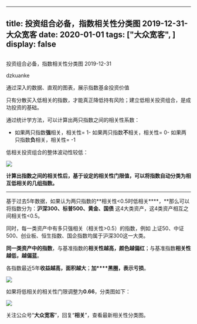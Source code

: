 
---
title:   投资组合必备，指数相关性分类图 2019-12-31-大众宽客
date: 2020-01-01
tags: ["大众宽客", ]
display: false
---


## 



投资组合必备，指数相关性分类图 2019-12-31




dzkuanke




通过深入的数据、直观的图表，展示指数基金投资价值


只有分散买入低相关的指数<h-char unicode="ff0c" class=""><h-inner>，</h-inner></h-char>才能真正降低持有风险；建立低相关投资组合，是成功投资的基础。



通过统计学方法，可以计算出两只指数之间的相关性系数：
- 如果两只指数**强**相关，相关性= 1- 如果两只指数**不**相关，相关性= 0- 如果两只指数**负**相关，相关性= -1


低相关投资组合的整体波动性较低：

<img class="rich_pages" data-ratio="0.43453237410071943" data-s="300,640" src="https://mmbiz.qpic.cn/mmbiz_png/PKw3FQPmhIiaaI47NMuiaLicu1wiaX8HMdFhwueD4AGIwFVxicS8uhHpdWfPVfk6Aasc4zUJ3FZTGQoOfjtXovb7swg/640?wx_fmt=png" data-type="png" data-w="695" style=""/>



**计算出指数之间的相关性后，基于设定的相关性门限值，可以将指数自动分类为相互低相关的几组指数。**

****

基于过去5年数据，如果认为两只指数的**相关性&lt;0.5时低相关****，**那么可以将指数分为：**沪深300、标普500、黄金、国债**&nbsp;这4大类资产，这4类资产相互之间相关性&lt;0.5。



同时，每一类资产中有多只强相关（相关性&gt;0.5）的指数，例如 上证50、中证500、创业板、恒生指数、国企指数均属于沪深300这一大类。



**同一类资产中的指数**，与基准指数的**相关性越高，颜色越偏红**；与基准指数**相关性越低，越偏蓝**。



各指数最近5年**收益越高，面积越大**；**加****黑圈，表示亏损**。

<img class="rich_pages js_insertlocalimg" data-ratio="1" data-s="300,640" src="https://mmbiz.qpic.cn/mmbiz_png/PKw3FQPmhIgLjqa7o5kgXRyM7OiceXicHibRApibX8fyDZJo6RAY1eJKhsItyQibuV9OKRiazQeU4CZs7ibYSBs1liaicyQ/640?wx_fmt=png" data-type="png" data-w="1280" style=""/>

如果将低相关的相关性门限调整为**0.66**，分类图如下：

<img class="rich_pages js_insertlocalimg" data-ratio="1.428125" data-s="300,640" src="https://mmbiz.qpic.cn/mmbiz_png/PKw3FQPmhIgLjqa7o5kgXRyM7OiceXicHib9ovvx3o37icyEfDT8CRbT3a8k8DYlR51iaH5QgqtfP6JCcshDDgrV0Zw/640?wx_fmt=png" data-type="png" data-w="1280" style=""/>



关注公众号“**大众宽客**”，回复“**相关**”，查看最新相关性分类图。










